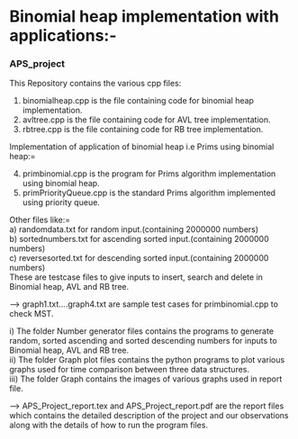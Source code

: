 
# Binomial heap implementation with applications:-
### APS_project
This Repository contains the various cpp files:

1. binomialheap.cpp is the file containing code for binomial heap implementation.
2. avltree.cpp is the file containing code for AVL tree implementation.
3. rbtree.cpp is the file containing code for RB tree implementation.

Implementation of application of binomial heap i.e Prims using binomial heap:=

4. primbinomial.cpp is the program for Prims algorithm implementation using binomial heap.
5. primPriorityQueue.cpp is the standard Prims algorithm implemented using priority queue.

Other files like:=  <br>
a) randomdata.txt for random input.(containing 2000000 numbers) <br>
b) sortednumbers.txt for ascending sorted input.(containing 2000000 numbers)  <br>
c) reversesorted.txt for descending sorted input.(containing 2000000 numbers)  <br>
These are testcase files to give inputs to insert, search and delete in Binomial heap, AVL and RB tree.  <br>

--> graph1.txt....graph4.txt are sample test cases for primbinomial.cpp to check MST.  <br>

i) The folder Number generator files contains the programs to generate random, sorted ascending and sorted descending numbers for inputs to Binomial heap, AVL and RB tree.  <br>
ii) The folder Graph plot files contains the python programs to plot various graphs used for time comparison between three data structures.  <br>
iii) The folder Graph contains the images of various graphs used in report file.  <br>

--> APS_Project_report.tex and APS_Project_report.pdf are the report files which contains the detailed description of the project and our observations along with the details of how to run the program files.
